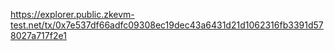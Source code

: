https://explorer.public.zkevm-test.net/tx/0x7e537df66adfc09308ec19dec43a6431d21d1062316fb3391d578027a717f2e1
